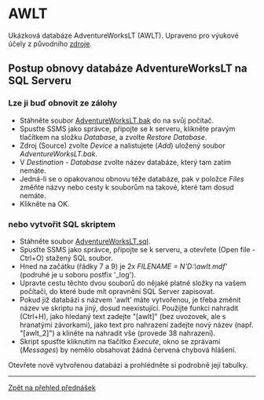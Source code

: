 # AWLT

Ukázková databáze AdventureWorksLT (AWLT). Upraveno pro výukové účely z původního [zdroje](https://github.com/microsoft/sql-server-samples).


## Postup obnovy databáze AdventureWorksLT na SQL Serveru

### Lze ji buď obnovit ze zálohy 

* Stáhněte soubor [AdventureWorksLT.bak](https://github.com/PetrVobornik/prednasky/blob/master/Databaze/awlt/AdventureWorksLT.bak?raw=true) do na svůj počítač.
* Spusťte SSMS jako správce, připojte se k serveru, klikněte pravým tlačítkem na složku *Database*, a zvolte *Restore Database*.
* Zdroj (Source) zvolte *Device* a nalistujete (*Add*) uložený soubor *AdventureWorksLT.bak*.
* V *Destination* - *Database* zvolte název databáze, který tam zatím nemáte.
* Jedná-li se o opakovanou obnovu téže databáze, pak v položce *Files* změňte názvy nebo cesty k souborům na takové, které tam dosud nemáte.
* Klikněte na OK.

### nebo vytvořit SQL skriptem

* Stáhněte soubor [AdventureWorksLT.sql](https://github.com/PetrVobornik/prednasky/blob/master/Databaze/awlt/AdventureWorksLT.sql?raw=true).
* Spusťte SSMS jako správce, připojte se k serveru, a otevřete (Open file - Ctrl+O) stažený SQL soubor.
* Hned na začátku (řádky 7 a 9) je 2x *FILENAME = N'D:\awlt.mdf'* (podruhé je u soboru postfix '_log').
* Upravte cestu těchto dvou souborů do nějaké platné složky na vašem počítači, do které bude mít opravnění SQL Server zapisovat.
* Pokud již databázi s názvem 'awlt' máte vytvořenou, je třeba změnit název ve skriptu na jiný, dosud neexistující. Použijte funkci nahradit (Ctrl+H), jako hledaný text zadejte "[awlt]" (bez uvozovek, ale s hranatými závorkami), jako text pro nahrazení zadejte nový název (např. "[awlt_2]") a kliněte na nahradit vše (provede 38 nahrazení).
* Skript spusťte kliknutím na tlačítko *Execute*, okno se zprávami (*Messages*) by nemělo obsahovat žádná červená chybová hlášení.

 Otevřete nově vytvořenou databázi a prohlédněte si podrobně její tabulky.


---

[Zpět na přehled přednášek](https://github.com/PetrVobornik/prednasky)

